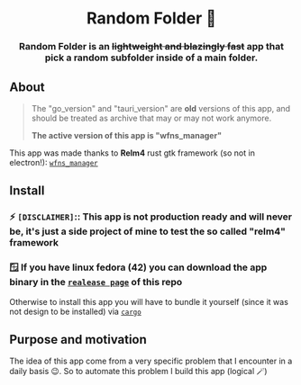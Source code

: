 <h1 align="center">Random Folder 📁</h1>

<h3 align="center">Random Folder is an <s>lightweight and blazingly fast</s> app that pick a random subfolder inside of a main folder.</h3>

## About

> The "go_version" and "tauri_version" are **old** versions of this app, and should be treated as archive that may or may not work anymore.
>
> **The active version of this app is "wfns_manager"**

This app was made thanks to **Relm4** rust gtk framework (so not in electron!): [`wfns_manager`](https://github.com/Ilingu/random-folder/tree/main/wfns_manager)

## Install

### ⚡ `[DISCLAIMER]`:: This app is not production ready and will never be, it's just a side project of mine to test the so called "relm4" framework

### 🪟 If you have linux fedora (42) you can download the app binary in the [`realease page`](https://github.com/Ilingu/random-folder/releases) of this repo

Otherwise to install this app you will have to bundle it yourself (since it was not design to be installed) via [`cargo`](https://doc.rust-lang.org/stable/cargo/guide/)

## Purpose and motivation

The idea of this app come from a very specific problem that I encounter in a daily basis 😉. So to automate this problem I build this app (logical 🪄)
